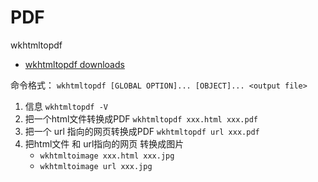 # PDF

wkhtmltopdf

* [wkhtmltopdf downloads](https://wkhtmltopdf.org/downloads.html)

命令格式： `wkhtmltopdf [GLOBAL OPTION]... [OBJECT]... <output file>`

1. 信息 `wkhtmltopdf -V`
2. 把一个html文件转换成PDF `wkhtmltopdf xxx.html xxx.pdf`
3. 把一个 url 指向的网页转换成PDF `wkhtmltopdf url xxx.pdf`
4. 把html文件 和 url指向的网页 转换成图片
   * `wkhtmltoimage xxx.html xxx.jpg`
   * `wkhtmltoimage url xxx.jpg`
